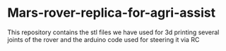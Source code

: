 # Mars-rover-replica-for-agri-assist
This repository contains the stl files we have used for 3d printing several joints of the rover and the arduino code used for steering it via RC
